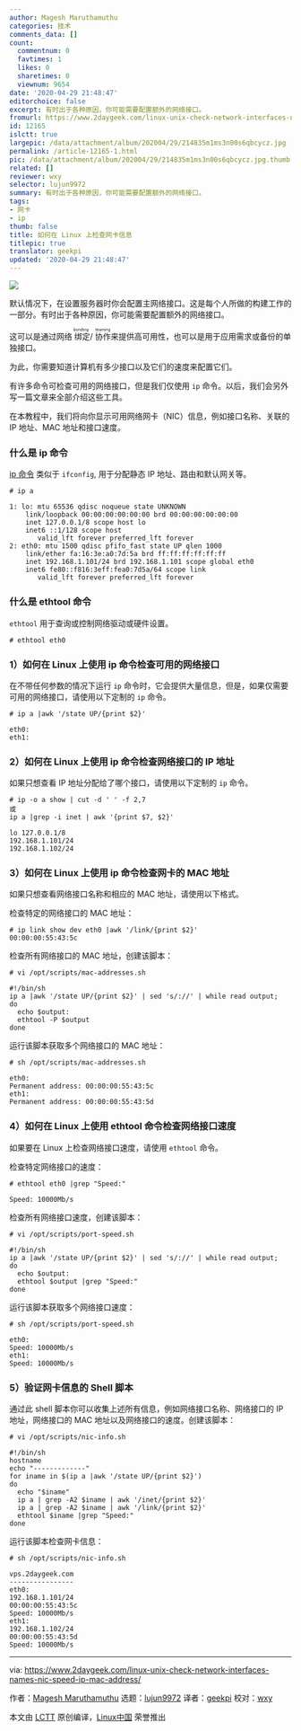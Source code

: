 ```yaml
---
author: Magesh Maruthamuthu
categories: 技术
comments_data: []
count:
  commentnum: 0
  favtimes: 1
  likes: 0
  sharetimes: 0
  viewnum: 9654
date: '2020-04-29 21:48:47'
editorchoice: false
excerpt: 有时出于各种原因，你可能需要配置额外的网络接口。
fromurl: https://www.2daygeek.com/linux-unix-check-network-interfaces-names-nic-speed-ip-mac-address/
id: 12165
islctt: true
largepic: /data/attachment/album/202004/29/214835m1ms3n00s6qbcycz.jpg
permalink: /article-12165-1.html
pic: /data/attachment/album/202004/29/214835m1ms3n00s6qbcycz.jpg.thumb.jpg
related: []
reviewer: wxy
selector: lujun9972
summary: 有时出于各种原因，你可能需要配置额外的网络接口。
tags:
- 网卡
- ip
thumb: false
title: 如何在 Linux 上检查网卡信息
titlepic: true
translator: geekpi
updated: '2020-04-29 21:48:47'
---
```


![](/data/attachment/album/202004/29/214835m1ms3n00s6qbcycz.jpg)


默认情况下，在设置服务器时你会配置主网络接口。这是每个人所做的构建工作的一部分。有时出于各种原因，你可能需要配置额外的网络接口。


这可以是通过网络<ruby> 绑定 <rt>  bonding </rt> <ruby>  /  <ruby>   协作   <rt>    teaming   </rt>  </ruby>  来提供高可用性，也可以是用于应用需求或备份的单独接口。 </ruby></ruby>


为此，你需要知道计算机有多少接口以及它们的速度来配置它们。


有许多命令可检查可用的网络接口，但是我们仅使用 `ip` 命令。以后，我们会另外写一篇文章来全部介绍这些工具。


在本教程中，我们将向你显示可用网络网卡（NIC）信息，例如接口名称、关联的 IP 地址、MAC 地址和接口速度。


### 什么是 ip 命令


[ip 命令](https://www.2daygeek.com/ip-command-configure-network-interface-usage-linux/) 类似于 `ifconfig`, 用于分配静态 IP 地址、路由和默认网关等。



```
# ip a

1: lo: mtu 65536 qdisc noqueue state UNKNOWN
    link/loopback 00:00:00:00:00:00 brd 00:00:00:00:00:00
    inet 127.0.0.1/8 scope host lo
    inet6 ::1/128 scope host
       valid_lft forever preferred_lft forever
2: eth0: mtu 1500 qdisc pfifo_fast state UP qlen 1000
    link/ether fa:16:3e:a0:7d:5a brd ff:ff:ff:ff:ff:ff
    inet 192.168.1.101/24 brd 192.168.1.101 scope global eth0
    inet6 fe80::f816:3eff:fea0:7d5a/64 scope link
       valid_lft forever preferred_lft forever
```

### 什么是 ethtool 命令


`ethtool` 用于查询或控制网络驱动或硬件设置。



```
# ethtool eth0
```

### 1）如何在 Linux 上使用 ip 命令检查可用的网络接口


在不带任何参数的情况下运行 `ip` 命令时，它会提供大量信息，但是，如果仅需要可用的网络接口，请使用以下定制的 `ip` 命令。



```
# ip a |awk '/state UP/{print $2}'

eth0:
eth1:
```

### 2）如何在 Linux 上使用 ip 命令检查网络接口的 IP 地址


如果只想查看 IP 地址分配给了哪个接口，请使用以下定制的 `ip` 命令。



```
# ip -o a show | cut -d ' ' -f 2,7
或
ip a |grep -i inet | awk '{print $7, $2}'

lo 127.0.0.1/8
192.168.1.101/24
192.168.1.102/24
```

### 3）如何在 Linux 上使用 ip 命令检查网卡的 MAC 地址


如果只想查看网络接口名称和相应的 MAC 地址，请使用以下格式。


检查特定的网络接口的 MAC 地址：



```
# ip link show dev eth0 |awk '/link/{print $2}'
00:00:00:55:43:5c
```

检查所有网络接口的 MAC 地址，创建该脚本：



```
# vi /opt/scripts/mac-addresses.sh

#!/bin/sh
ip a |awk '/state UP/{print $2}' | sed 's/://' | while read output;
do
  echo $output:
  ethtool -P $output
done
```

运行该脚本获取多个网络接口的 MAC 地址：



```
# sh /opt/scripts/mac-addresses.sh

eth0:
Permanent address: 00:00:00:55:43:5c
eth1:
Permanent address: 00:00:00:55:43:5d
```

### 4）如何在 Linux 上使用 ethtool 命令检查网络接口速度


如果要在 Linux 上检查网络接口速度，请使用 `ethtool` 命令。


检查特定网络接口的速度：



```
# ethtool eth0 |grep "Speed:"

Speed: 10000Mb/s
```

检查所有网络接口速度，创建该脚本：



```
# vi /opt/scripts/port-speed.sh

#!/bin/sh
ip a |awk '/state UP/{print $2}' | sed 's/://' | while read output;
do
  echo $output:
  ethtool $output |grep "Speed:"
done
```

运行该脚本获取多个网络接口速度：



```
# sh /opt/scripts/port-speed.sh

eth0:
Speed: 10000Mb/s
eth1:
Speed: 10000Mb/s
```

### 5）验证网卡信息的 Shell 脚本


通过此 shell 脚本你可以收集上述所有信息，例如网络接口名称、网络接口的 IP 地址，网络接口的 MAC 地址以及网络接口的速度。创建该脚本：



```
# vi /opt/scripts/nic-info.sh

#!/bin/sh
hostname
echo "-------------"
for iname in $(ip a |awk '/state UP/{print $2}')
do
  echo "$iname"
  ip a | grep -A2 $iname | awk '/inet/{print $2}'
  ip a | grep -A2 $iname | awk '/link/{print $2}'
  ethtool $iname |grep "Speed:"
done
```

运行该脚本检查网卡信息：



```
# sh /opt/scripts/nic-info.sh

vps.2daygeek.com
----------------
eth0:
192.168.1.101/24
00:00:00:55:43:5c
Speed: 10000Mb/s
eth1:
192.168.1.102/24
00:00:00:55:43:5d
Speed: 10000Mb/s
```



---


via: <https://www.2daygeek.com/linux-unix-check-network-interfaces-names-nic-speed-ip-mac-address/>


作者：[Magesh Maruthamuthu](https://www.2daygeek.com/author/magesh/) 选题：[lujun9972](https://github.com/lujun9972) 译者：[geekpi](https://github.com/geekpi) 校对：[wxy](https://github.com/wxy)


本文由 [LCTT](https://github.com/LCTT/TranslateProject) 原创编译，[Linux中国](https://linux.cn/) 荣誉推出